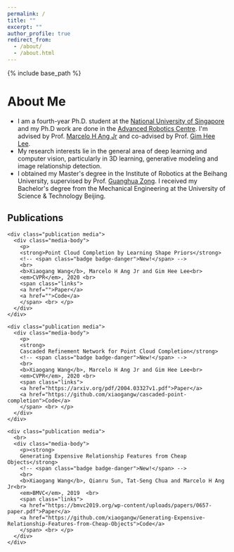 ```yaml
---
permalink: /
title: ""
excerpt: ""
author_profile: true
redirect_from: 
  - /about/
  - /about.html
---
```


{% include base_path %}

<!-- <p align="center">
  <img src="https://github.com/xiaogangw/xiaogangw.github.io/blob/master/files/wxg.jpg?raw=true" alt="Photo" style="width: 450px;"/> 
</p> -->

# About Me
* I am a fourth-year Ph.D. student at the [National University of Singapore](http://www.nus.edu.sg/) and my Ph.D work are done in the [Advanced Robotics Centre](https://arc.nus.edu.sg/). I'm advised by Prof. [Marcelo H Ang Jr](http://guppy.mpe.nus.edu.sg/~mpeangh/) and co-advised by Prof. [Gim Hee Lee](https://www.comp.nus.edu.sg/~leegh/).
* My research interests lie in the general area of deep learning and computer vision, particularly in 3D learning, generative modeling and image relationship detection.
* I obtained my Master's degree in the Institute of Robotics at the Beihang University, supervised by Prof. [Guanghua Zong](https://baike.baidu.com/item/%E5%AE%97%E5%85%89%E5%8D%8E). I received my Bachelor's degree from the Mechanical Engineering at the University of Science & Technology Beijing.

<div class="container">
  <div class="row mb-3" style="padding-bottom: 30px;">

  <div class="col-12 pt-4  px-4 pb-4   bubble offset-xl-1 col-xl-10" >

  <!-- ####################### Publications ####################### -->
  <h2>Publications</h2>

  <!-- <h5 class="pt-2 pb-1">Computer Vision</h5> -->
    <div class="publication media">
      <div class="media-body">
        <p>
        <strong>Point Cloud Completion by Learning Shape Priors</strong>
        <!-- <span class="badge badge-danger">New!</span> -->
        <br>
        <b>Xiaogang Wang</b>, Marcelo H Ang Jr and Gim Hee Lee<br> 
        <em>CVPR</em>, 2020 <br> 
        <span class="links">
        <a href="">Paper</a>
        <a href="">Code</a>
        </span> <br> </p>
      </div>
    </div>
  
    <div class="publication media">
      <div class="media-body">
        <p>
        <strong>
        Cascaded Refinement Network for Point Cloud Completion</strong>
        <!-- <span class="badge badge-danger">New!</span> -->
        <br>
        <b>Xiaogang Wang</b>, Marcelo H Ang Jr and Gim Hee Lee<br> 
        <em>CVPR</em>, 2020 <br> 
        <span class="links">
        <a href="https://arxiv.org/pdf/2004.03327v1.pdf">Paper</a>
        <a href="https://github.com/xiaogangw/cascaded-point-completion">Code</a>
        </span> <br> </p>
      </div>
    </div>

    <div class="publication media">
      <br>
      <div class="media-body">
        <p><strong>
        Generating Expensive Relationship Features from Cheap Objects</strong>
        <!-- <span class="badge badge-danger">New!</span> -->
        <br>
        <b>Xiaogang Wang</b>, Qianru Sun, Tat-Seng Chua and Marcelo H Ang Jr<br> 
        <em>BMVC</em>, 2019  <br>
        <span class="links">
        <a href="https://bmvc2019.org/wp-content/uploads/papers/0657-paper.pdf">Paper</a>
        <a href="https://github.com/xiaogangw/Generating-Expensive-Relationship-Features-from-Cheap-Objects">Code</a>
        </span> <br> </p>
      </div>
    </div>

  </div>
</div>
</div>
